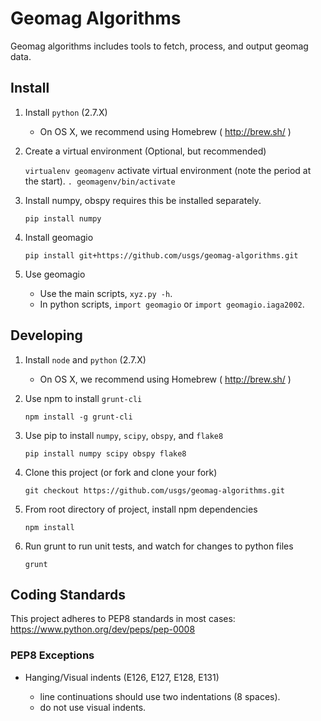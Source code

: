 Geomag Algorithms
=================

Geomag algorithms includes tools to fetch, process, and output geomag data.


Install
-------

1. Install `python` (2.7.X)

    - On OS X, we recommend using Homebrew ( http://brew.sh/ )

2. Create a virtual environment (Optional, but recommended)

    `virtualenv geomagenv`
    activate virtual environment (note the period at the start).
    `. geomagenv/bin/activate`

3. Install numpy, obspy requires this be installed separately.

    `pip install numpy`

4. Install geomagio

    `pip install git+https://github.com/usgs/geomag-algorithms.git`

5. Use geomagio

    - Use the main scripts, `xyz.py -h`.
    - In python scripts, `import geomagio` or `import geomagio.iaga2002`.


Developing
----------

1. Install `node` and `python` (2.7.X)

    - On OS X, we recommend using Homebrew ( http://brew.sh/ )

2. Use npm to install `grunt-cli`

    `npm install -g grunt-cli`

3. Use pip to install `numpy`, `scipy`, `obspy`, and `flake8`

    `pip install numpy scipy obspy flake8`

4. Clone this project (or fork and clone your fork)

    `git checkout https://github.com/usgs/geomag-algorithms.git`

5. From root directory of project, install npm dependencies

    `npm install`

6. Run grunt to run unit tests, and watch for changes to python files

    `grunt`


Coding Standards
----------------

This project adheres to PEP8 standards in most cases:
    https://www.python.org/dev/peps/pep-0008

### PEP8 Exceptions

- Hanging/Visual indents (E126, E127, E128, E131)

    - line continuations should use two indentations (8 spaces).
    - do not use visual indents.
